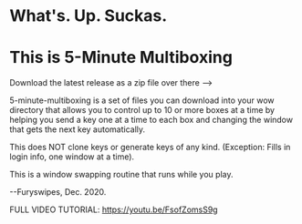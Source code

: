 #  What's. Up. Suckas.
#  This is 5-Minute Multiboxing


Download the latest release as a zip file over there -->

5-minute-multiboxing is a set of files you can download into your wow directory that allows you to control up to 10 or more boxes at a time by helping you send a key one at a time to each box and changing the window that gets the next key automatically.

This does NOT clone keys or generate keys of any kind. (Exception: Fills in login info, one window at a time).

This is a window swapping routine that runs while you play.

--Furyswipes, Dec. 2020.

FULL VIDEO TUTORIAL:
https://youtu.be/FsofZomsS9g
